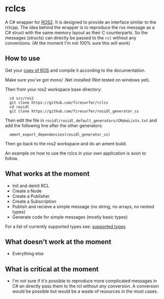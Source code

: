 # rclcs

A C# wrapper for [ROS2](https://github.com/ros2). It is designed to provide an interface similar to the rclcpp.
The idea behind the wrapper is to reproduce the ros message as a C# struct with the same memory layout as their C counterparts.
So the messages (structs) can directly be passed to the `rcl` without any conversions. (At the moment I'm not 100% sure this will work)

## How to use

Get your [copy of ROS](https://github.com/ros2/ros2/wiki/Linux-Development-Setup) and compile it according to the documentation.

Make sure you've got mono/ .Net installed (Not tested on windows yet).

Then from your ros2 workspace base directory:
```
  cd src/ros2
  git clone https://github.com/firesurfer/rclcs
  cd rosidl
  git clone https://github.com/firesurfer/rosidl_generator_cs
```
Then edit the file in `rosidl/rosidl_default_generators/CMakeLists.txt` and add the following line after the other generators:
```
  ament_export_dependencies(rosidl_generator_cs)
```

Then go back to the ros2 workspace and do an ament build. 

An example on how to use the rclcs in your own application is soon to follow.

## What works at the moment

* Init and deinit RCL
* Create a Node
* Create a Publisher
* Create a Subscription
* Publish and recieve a simple message (no string, no arrays, no nested types)
* Generate code for simple messages (mostly basic types)

For a list of currently supported types see: [supported types](doc/SupportedTypes.md)

## What doesn't work at the moment

* Everything else 

## What is critical at the moment

* I'm not sure if it's possible to reproduce more complicated messages in C# an directly pass them to the rcl without any conversion. A conversion would be possible but would be a waste of resources in the most cases.
